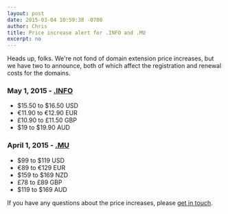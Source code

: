 ```yaml
---
layout: post
date: 2015-03-04 10:59:38 -0700
author: Chris
title: Price increase alert for .INFO and .MU
excerpt: no
---
```


Heads up, folks. We're not fond of domain extension price increases, but we have two to announce, both of which affect the registration and renewal costs for the domains.

### May 1, 2015 - [.INFO](https://iwantmyname.com/domains/info-domain-name-registration-for-information) 

+ $15.50 to $16.50 USD
+ €11.90 to €12.90 EUR
+ £10.90 to £11.50 GBP
+ $19 to $19.90 AUD

### April 1, 2015 - [.MU](https://iwantmyname.com/domains/mu-mauritian-domain-name-registration-for-mauritius)

+ $99 to $119 USD 
+ €89 to €129 EUR
+ $159 to $169 NZD
+ £78 to £89 GBP
+ $119 to $169 AUD

If you have any questions about the price increases, please [get in touch](https://iwantmyname.com/support).